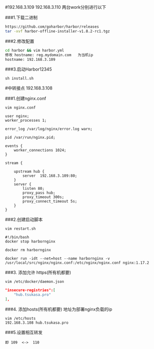 #192.168.3.109 192.168.3.110  两台work分别进行以下

###1.下载二进制
```bash
https://github.com/goharbor/harbor/releases
tar -xvf harbor-offline-installer-v1.8.2-rc1.tgz
```

###2.修改配置
```bash
cd harbor && vim harbor.yml
修改 hostname: reg.mydomain.com   为当机ip  
hostname: 192.168.3.109
```

###3.启动Harbor12345
```shell script
sh install.sh
```



#中转接点 192.168.3.108

###1.创建nginx.conf
```shell script
vim nginx.conf
```
```text
user nginx;
worker_processes 1;

error_log /var/log/nginx/error.log warn;

pid /var/run/nginx.pid;

events {
    worker_connections 1024;
}

stream {

    upstream hub {
        server  192.168.3.109:80;
    }
    server {
        listen 80;
        proxy_pass hub;
        proxy_timeout 300s;
        proxy_connect_timeout 5s;
    }
}
```


###2.创建启动脚本
```shell script
vim restart.sh
```
```shell script
#!/bin/bash
docker stop harbornginx

docker rm harbornginx

docker run -idt --net=host --name harbornginx -v /usr/local/src/nginx/nginx.conf:/etc/nginx/nginx.conf nginx:1.17.2
```



###3. 添加允许 https(所有机都要)
```shell script
vim /etc/docker/daemon.json
```

```json
"insecure-registries":[
    "hub.tsukasa.pro"
],
```

###4. 添加hosts(所有机都要) 地址为部署nginx负载的ip
```shell script
vim /etc/hosts
192.168.3.108 hub.tsukasa.pro
```


###5.设置相互转发
```text
即 109  <->  110
```

